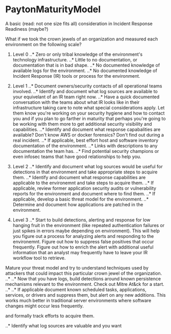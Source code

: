 # PaytonMaturityModel
A basic (read: not one size fits all) consideration in Incident Response Readiness (maybe?)


What if we took the crown jewels of an organization and measured each environment on the following scale?

1. Level 0
..* Zero or only tribal knowledge of the environment's technology infrastructure.
..* Little to no documentation, or documentation that is in bad shape.
..* No documented knowledge of available logs for the environment.
..* No documented knowledge of Incident Response (IR) tools or process for the environment.

2. Level 1
..* Document owners/security contacts of all operational teams involved.
..* Identify and document what log sources are available to your equivelant of an IR team right now.
..* Have a quick documented conversation with the teams about what IR looks like in their infrastructure
    taking care to note what special considerations apply.
    Let them know you're working on your security hygiene and how to contact you and if you plan to go farther in maturity that perhaps
    you're going to be working with them more to get additional security visibility and capabilities.
..* Identify and document what response capabalities are available?
    Don't know AWS or docker forensics? Don't find out during a real incident.
..* If applicable, best effort host and software inventory documentation of the environment.
..* Links with descriptions to any documentation the team has.
..* Find potential security champions or even infosec teams that have good relationships to help you.

3. Level 2
..* Identify and document what log sources would be useful for detections in that environment and take appropriate steps to acquire them.
..* Identify and document what response capabilities are applicable to the environemnt and take steps to acquire them.
..* If applicable, review former application security audits or vulnerability reports for the environment and document where to find them.
..* If applicable, develop a basic threat model for the environment.
..* Determine and document how applications are patched in the environment.

4. Level 3
..* Start to build detections, alerting and response for low hanging fruit in the environment (like repeated authentication failures or just spikes in errors maybe depending on environment). This will help you figure out a process for analyzing alerts and responding to the environemnt. Figure out how to suppress false positives that occur frequently. Figure out how to enrich the alert with additional useful information that an analyst may frequently have to leave your IR workflow tool to retrieve.

Mature your threat model and try to understand techniques used by attackers that could impact this particular crown jewel of the           organization.
..* 
..* Now that you have logs, build detections around known persistence mechanisms relevant to the environment. Check out Mitre At&ck for a start.
..* 
..* If applicable document known scheduled tasks, applications, services, or drivers and suppress them, but alert on any new additions. This works much better in traditional server environments where software changes might occur less frequently.

and formally track efforts to acquire them.

..* Identify what log sources are valuable and you want

